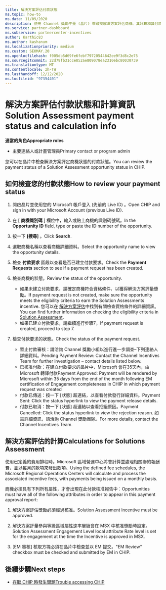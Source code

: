 ```yaml
---
title: 解決方案評估付款狀態
ms.topic: how-to
ms.date: 11/09/2020
description: 使用 Channel 獎勵平臺 (晶片) 來尋找解決方案評估商機、其計算和其付款狀態的相關資訊。
ms.service: partner-dashboard
ms.subservice: partnercenter-incentives
author: Karthic83
ms.author: kashanum
ms.localizationpriority: medium
ms.custom: SEOMAY.20
ms.openlocfilehash: f005db5d69fe6febf79720544642ee9f3d8c2e75
ms.sourcegitcommit: 22d79fb31cce852ae809078ea2310ebc80030739
ms.translationtype: MT
ms.contentlocale: zh-TW
ms.lasthandoff: 12/12/2020
ms.locfileid: "97354401"
---
```

# <a name="solution-assessment-payment-status-and-calculation-info"></a><span data-ttu-id="4e10e-103">解決方案評估付款狀態和計算資訊</span><span class="sxs-lookup"><span data-stu-id="4e10e-103">Solution Assessment payment status and calculation info</span></span>

<span data-ttu-id="4e10e-104">**適當的角色**</span><span class="sxs-lookup"><span data-stu-id="4e10e-104">**Appropriate roles**</span></span>

- <span data-ttu-id="4e10e-105">主要連絡人或計畫管理員</span><span class="sxs-lookup"><span data-stu-id="4e10e-105">Primary contact or program admin</span></span>

<span data-ttu-id="4e10e-106">您可以在晶片中檢查解決方案評定商機狀態的付款狀態。</span><span class="sxs-lookup"><span data-stu-id="4e10e-106">You can review the payment status of a Solution Assessment opportunity status in CHIP.</span></span>

## <a name="how-to-review-your-payment-status"></a><span data-ttu-id="4e10e-107">如何檢查您的付款狀態</span><span class="sxs-lookup"><span data-stu-id="4e10e-107">How to review your payment status</span></span>

1. <span data-ttu-id="4e10e-108">開啟晶片並使用您的 Microsoft 帳戶登入 (先前的 Live ID) 。</span><span class="sxs-lookup"><span data-stu-id="4e10e-108">Open CHIP and sign in with your Microsoft Account (previous Live ID).</span></span>
2. <span data-ttu-id="4e10e-109">在 [ **商機識別碼** ] 欄位中，輸入或貼上商機的識別碼號碼。</span><span class="sxs-lookup"><span data-stu-id="4e10e-109">In the **Opportunity ID** field, type or paste the ID number of the opportunity.</span></span>
3. <span data-ttu-id="4e10e-110">按一下 **[搜尋]** 。</span><span class="sxs-lookup"><span data-stu-id="4e10e-110">Click **Search**.</span></span>
4. <span data-ttu-id="4e10e-111">選取商機名稱以查看商機詳細資料。</span><span class="sxs-lookup"><span data-stu-id="4e10e-111">Select the opportunity name to view the opportunity details.</span></span>
5. <span data-ttu-id="4e10e-112">檢查 **付款要求** 區段以查看是否已建立付款要求。</span><span class="sxs-lookup"><span data-stu-id="4e10e-112">Check the **Payment Requests** section to see if a payment request has been created.</span></span>
6. <span data-ttu-id="4e10e-113">檢查商機的狀態。</span><span class="sxs-lookup"><span data-stu-id="4e10e-113">Review the status of the opportunity.</span></span>

    - <span data-ttu-id="4e10e-114">如果未建立付款要求，請確定商機符合資格條件，以獲得解決方案評量獎勵。</span><span class="sxs-lookup"><span data-stu-id="4e10e-114">If payment request is not created, make sure the opportunity meets the eligibility criteria to earn the Solution Assessments incentive.</span></span> <span data-ttu-id="4e10e-115">您可以在 [解決方案評估](chip-solution-assessment.md)中找到有關檢查資格條件的詳細資訊。</span><span class="sxs-lookup"><span data-stu-id="4e10e-115">You can find further information on checking the eligibility criteria in [Solution Assessment](chip-solution-assessment.md).</span></span>
    - <span data-ttu-id="4e10e-116">如果已建立付款要求，請繼續進行步驟7。</span><span class="sxs-lookup"><span data-stu-id="4e10e-116">If payment request is created, proceed to step 7.</span></span>
7. <span data-ttu-id="4e10e-117">檢查付款要求的狀態。</span><span class="sxs-lookup"><span data-stu-id="4e10e-117">Check the status of the payment request.</span></span>

    - <span data-ttu-id="4e10e-118">暫止付款審核：請洽詢 Channel 獎勵小組以進行進一步調查–下列連絡人詳細資料。</span><span class="sxs-lookup"><span data-stu-id="4e10e-118">Pending Payment Review: Contact the Channel Incentives Team for further investigation – contact details listed below.</span></span>
    - <span data-ttu-id="4e10e-119">已核准付款：在建立付款要求的晶片中，Microsoft 會在35天內，由 Microsoft 轉譯付款</span><span class="sxs-lookup"><span data-stu-id="4e10e-119">Payment Approved: Payment will be rendered by Microsoft within 35 days from the end of the month following EM certification of Engagement completeness in CHIP in which payment request was created</span></span>
    -  <span data-ttu-id="4e10e-120">付款已傳送：按一下 [狀態] 超連結，以查看付款發行詳細資料。</span><span class="sxs-lookup"><span data-stu-id="4e10e-120">Payment Sent: Click the status hyperlink to view the payment release details.</span></span>
    - <span data-ttu-id="4e10e-121">付款已取消：按一下 [狀態] 超連結以查看拒絕原因。</span><span class="sxs-lookup"><span data-stu-id="4e10e-121">Payment Cancelled: Click the status hyperlink to view the rejection reason.</span></span> <span data-ttu-id="4e10e-122">如需詳細資訊，請洽詢 Channel 獎勵團隊。</span><span class="sxs-lookup"><span data-stu-id="4e10e-122">For more details, contact the Channel Incentives Team.</span></span>

## <a name="calculations-for-solutions-assessment"></a><span data-ttu-id="4e10e-123">解決方案評估的計算</span><span class="sxs-lookup"><span data-stu-id="4e10e-123">Calculations for Solutions Assessment</span></span>

<span data-ttu-id="4e10e-124">使用已定義的費用排程時，Microsoft 區域營運中心將會計算並處理相關聯的報酬費，並以每月的款項來發出款項。</span><span class="sxs-lookup"><span data-stu-id="4e10e-124">Using the defined fee schedules, the Microsoft Regional Operations Centers will calculate and process the associated incentive fees, with payments being issued on a monthly basis.</span></span>

<span data-ttu-id="4e10e-125">商機必須具有下列所有屬性，才會出現在此付款核准報告中：</span><span class="sxs-lookup"><span data-stu-id="4e10e-125">Opportunities must have all of the following attributes in order to appear in this payment approval report:</span></span>

1. <span data-ttu-id="4e10e-126">解決方案評估獎勵必須經過核准。</span><span class="sxs-lookup"><span data-stu-id="4e10e-126">Solution Assessment Incentive must be approved.</span></span>

1. <span data-ttu-id="4e10e-127">解決方案評量參與等級區域屬性速率層級會在 MSX 中核准獎勵時設定。</span><span class="sxs-lookup"><span data-stu-id="4e10e-127">Solution Assessment Engagement Level local attribute Rate level is set for the engagement at the time the Incentive is approved in MSX.</span></span>
 
1. <span data-ttu-id="4e10e-128">[EM 審核] 核取方塊必須在晶片中檢查並以 EM 提交。</span><span class="sxs-lookup"><span data-stu-id="4e10e-128">"EM Review" checkbox must be checked and submitted by EM in CHIP.</span></span>

## <a name="next-steps"></a><span data-ttu-id="4e10e-129">後續步驟</span><span class="sxs-lookup"><span data-stu-id="4e10e-129">Next steps</span></span>

- [<span data-ttu-id="4e10e-130">存取 CHIP 時發生問題</span><span class="sxs-lookup"><span data-stu-id="4e10e-130">Trouble accessing CHIP</span></span>](chip-access-trouble.md) 
